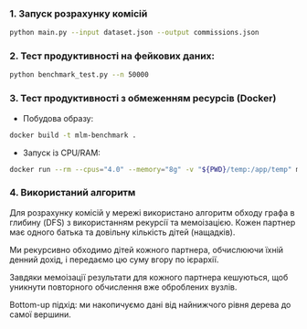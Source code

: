 ### 1. Запуск розрахунку комісій

```bash
python main.py --input dataset.json --output commissions.json
```

### 2. Тест продуктивності на фейкових даних:

```bash
python benchmark_test.py --n 50000
```

### 3. Тест продуктивності з обмеженням ресурсів (Docker)

- Побудова образу:

```bash
docker build -t mlm-benchmark .
```

- Запуск із CPU/RAM:

```bash
docker run --rm --cpus="4.0" --memory="8g" -v "${PWD}/temp:/app/temp" mlm-benchmark python benchmark_test.py --n 50000
```

### 4. Використаний алгоритм

Для розрахунку комісій у мережі використано алгоритм обходу графа в глибину (DFS) з використанням рекурсії та мемоізацією. Кожен партнер має одного батька та довільну кількість дітей (нащадків).

Ми рекурсивно обходимо дітей кожного партнера, обчислюючи їхній денний дохід, і передаємо цю суму вгору по ієрархії.

Завдяки мемоізації результати для кожного партнера кешуються, щоб уникнути повторного обчислення вже оброблених вузлів.

Bottom-up підхід: ми накопичуємо дані від найнижчого рівня дерева до самої вершини.
